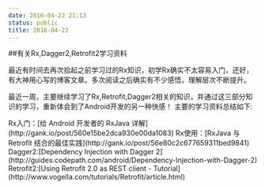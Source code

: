 ```yaml
---
date: 2016-04-22 21:13
status: public
title: 2016-04-22
---
```


##有关Rx,Dagger2,Retrofit2学习资料
<p>最近有时间去再次拾起之前学习过的Rx知识，初学Rx确实不太容易入门，还好，有大神用心写的博客文章。多次阅读之后确实有不少感悟，理解层次不断提升。<p>最近一周，主要继续学习了Rx,Retrofit,Dagger2相关的知识，并通过这三部分知识的学习，重新体会到了Android开发的另一种快感！
主要的学习资料总结如下:
<p>Rx入门：[给 Android 开发者的 RxJava 详解](http://gank.io/post/560e15be2dca930e00da1083) 
Rx使用：[RxJava 与 Retrofit 结合的最佳实践](http://gank.io/post/56e80c2c677659311bed9841)
Dagger2:[Dependency Injection with Dagger 2](http://guides.codepath.com/android/Dependency-Injection-with-Dagger-2)
Retrofit2:[Using Retrofit 2.0 as REST client - Tutorial](http://www.vogella.com/tutorials/Retrofit/article.html)